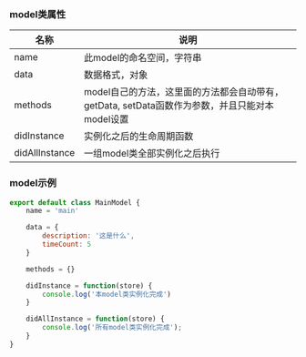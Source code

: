 ### model类属性


| 名称 | 说明 |
|-----|------|
| name | 此model的命名空间，字符串 |
| data | 数据格式，对象 |
| methods | model自己的方法，这里面的方法都会自动带有，getData, setData函数作为参数，并且只能对本model设置 |
| didInstance | 实例化之后的生命周期函数 |
| didAllInstance | 一组model类全部实例化之后执行 |


### model示例

```js
export default class MainModel {
    name = 'main'

    data = {
        description: '这是什么',
        timeCount: 5
    }

    methods = {}

    didInstance = function(store) {
        console.log('本model类实例化完成')
    }

    didAllInstance = function(store) {
        console.log('所有model类实例化完成');
    }
}
```